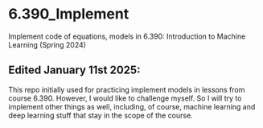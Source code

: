 # 6.390_Implement
Implement code of equations, models in 6.390: Introduction to Machine Learning (Spring 2024)

## Edited January 11st 2025:
This repo initially used for practicing implement models in lessons from course 6.390.
However, I would like to challenge myself.
So I will try to implement other things as well, including, of course, machine learning and deep learning stuff that stay in the scope of the course.
